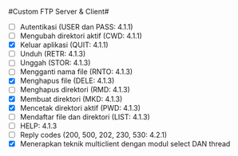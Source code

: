 #Custom FTP Server & Client#
- [ ] Autentikasi (USER dan PASS: 4.1.1)
- [ ] Mengubah direktori aktif (CWD: 4.1.1)
- [x] Keluar aplikasi (QUIT: 4.1.1)
- [ ] Unduh (RETR: 4.1.3)
- [ ] Unggah (STOR: 4.1.3)
- [ ] Mengganti nama file (RNTO: 4.1.3)
- [x] Menghapus file (DELE: 4.1.3) 
- [ ] Menghapus direktori (RMD: 4.1.3)
- [x] Membuat direktori (MKD: 4.1.3)
- [x] Mencetak direktori aktif (PWD: 4.1.3)
- [ ] Mendaftar file dan direktori (LIST: 4.1.3)
- [ ] HELP: 4.1.3
- [ ] Reply codes (200, 500, 202, 230, 530: 4.2.1)
- [x] Menerapkan teknik multiclient dengan modul select DAN thread

